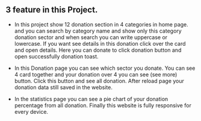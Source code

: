 ## 3 feature in this Project.
* In this project show 12 donation section in 4 categories in home page. and you can search by category name and show only this category donation sector and when search you can write uppercase or lowercase. If you want see details in this donation click over the card and open details. Here you can donate to click donation button and open successfully donation toast.

* In this Donation page you can see which sector you donate. You can see 4 card together and your donation over 4 you can see (see more) button. Click this button and see all donation. After reload page your donation data still saved in the website.

* In the statistics page you can see a pie chart of your donation percentage from all donation.  Finally this website is fully responsive for every device.